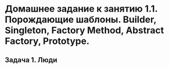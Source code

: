  # Домашнее задание к занятию 1.1. Порождающие шаблоны. Builder, Singleton, Factory Method, Abstract Factory, Prototype.
  ## Задача 1. Люди





